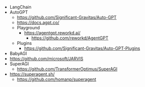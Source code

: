 - LangChain
- AutoGPT
  - https://github.com/Significant-Gravitas/Auto-GPT
  - https://docs.agpt.co/
  - Playground
    - https://agentgpt.reworkd.ai/
      - https://github.com/reworkd/AgentGPT
  - Plugins
    - https://github.com/Significant-Gravitas/Auto-GPT-Plugins
- BabyAGI
- https://github.com/microsoft/JARVIS
- SuperAGI
  - https://github.com/TransformerOptimus/SuperAGI
- https://superagent.sh/
  - https://github.com/homanp/superagent